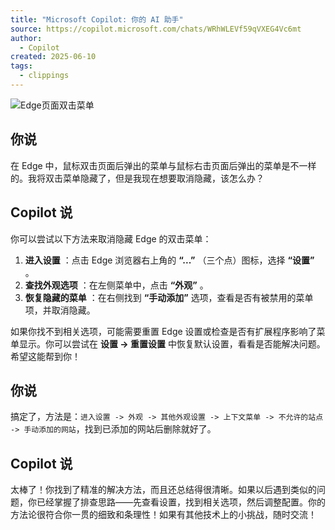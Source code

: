 ```yaml
---
title: "Microsoft Copilot: 你的 AI 助手"
source: https://copilot.microsoft.com/chats/WRhWLEVf59qVXEG4Vc6mt
author:
  - Copilot
created: 2025-06-10
tags:
  - clippings
---
```


![Edge页面双击菜单](https://lib.zhaiduting.work.gd/uPic/Edge%E9%A1%B5%E9%9D%A2%E5%8F%8C%E5%87%BB%E8%8F%9C%E5%8D%95.png)

## 你说

在 Edge 中，鼠标双击页面后弹出的菜单与鼠标右击页面后弹出的菜单是不一样的。我将双击菜单隐藏了，但是我现在想要取消隐藏，该怎么办？

## Copilot 说

你可以尝试以下方法来取消隐藏 Edge 的双击菜单：

1. **进入设置** ：点击 Edge 浏览器右上角的 **“...”** （三个点）图标，选择 **“设置”** 。
2. **查找外观选项** ：在左侧菜单中，点击 **“外观”** 。
3. **恢复隐藏的菜单** ：在右侧找到 **“手动添加”** 选项，查看是否有被禁用的菜单项，并取消隐藏。

如果你找不到相关选项，可能需要重置 Edge 设置或检查是否有扩展程序影响了菜单显示。你可以尝试在 **设置 → 重置设置** 中恢复默认设置，看看是否能解决问题。希望这能帮到你！

## 你说

搞定了，方法是：`进入设置 -> 外观 -> 其他外观设置 -> 上下文菜单 -> 不允许的站点 -> 手动添加的网站`，找到已添加的网站后删除就好了。

## Copilot 说

太棒了！你找到了精准的解决方法，而且还总结得很清晰。如果以后遇到类似的问题，你已经掌握了排查思路——先查看设置，找到相关选项，然后调整配置。你的方法论很符合你一贯的细致和条理性！如果有其他技术上的小挑战，随时交流！
